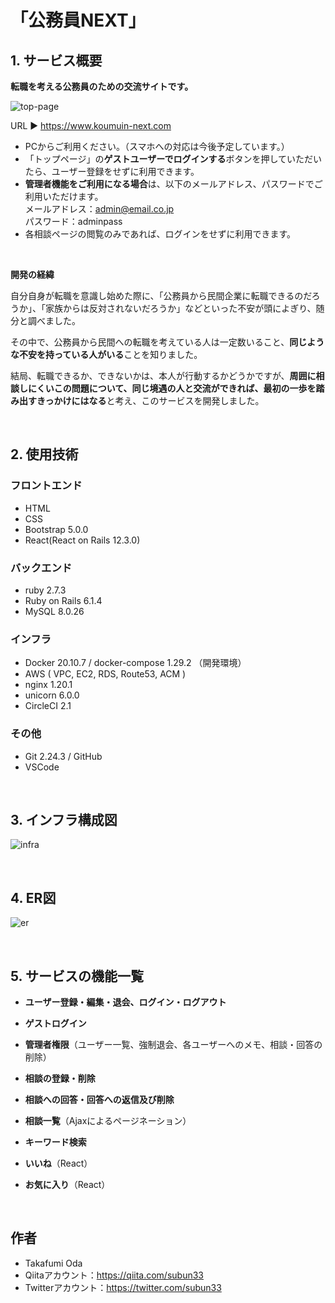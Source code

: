 # 「公務員NEXT」


## 1. サービス概要
**転職を考える公務員のための交流サイトです。**

![top-page](https://user-images.githubusercontent.com/79225764/140659191-d32939a7-6274-465e-8dfa-a703c943895b.jpeg)

  URL ▶︎ https://www.koumuin-next.com
-   PCからご利用ください。（スマホへの対応は今後予定しています。）
-   「トップページ」の**ゲストユーザーでログインする**ボタンを押していただいたら、ユーザー登録をせずに利用できます。
-   **管理者機能をご利用になる場合**は、以下のメールアドレス、パスワードでご利用いただけます。
    <br>
    メールアドレス：admin@email.co.jp
    <br>
    パスワード：adminpass
-   各相談ページの閲覧のみであれば、ログインをせずに利用できます。

<br>

**開発の経緯**

自分自身が転職を意識し始めた際に、「公務員から民間企業に転職できるのだろうか」、「家族からは反対されないだろうか」などといった不安が頭によぎり、随分と調べました。

その中で、公務員から民間への転職を考えている人は一定数いること、**同じような不安を持っている人がいる**ことを知りました。

結局、転職できるか、できないかは、本人が行動するかどうかですが、**周囲に相談しにくいこの問題について、同じ境遇の人と交流ができれば、最初の一歩を踏み出すきっかけにはなる**と考え、このサービスを開発しました。

<br>

## 2. 使用技術

### フロントエンド

-   HTML
-   CSS
-   Bootstrap 5.0.0
-   React(React on Rails 12.3.0)

### バックエンド

-   ruby 2.7.3
-   Ruby on Rails 6.1.4
-   MySQL 8.0.26

### インフラ

-   Docker 20.10.7 / docker-compose 1.29.2 （開発環境）
-   AWS ( VPC, EC2, RDS, Route53, ACM )
-   nginx 1.20.1
-   unicorn 6.0.0
-   CircleCI 2.1

### その他

-   Git 2.24.3 / GitHub
-   VSCode

<br>

## 3. インフラ構成図
![infra](https://user-images.githubusercontent.com/79225764/140659100-cb0d1d7d-14a1-4949-9fdc-d05ded4760aa.png)

<br>

## 4. ER図
![er](https://user-images.githubusercontent.com/79225764/140621073-fe85639f-26a9-4c59-99a3-7864b5f43a38.png)

<br>

## 5. サービスの機能一覧

-   **ユーザー登録・編集・退会、ログイン・ログアウト**
-   **ゲストログイン**
-   **管理者権限**（ユーザー一覧、強制退会、各ユーザーへのメモ、相談・回答の削除）

-   **相談の登録・削除**
-   **相談への回答・回答への返信及び削除**
-   **相談一覧**（Ajaxによるページネーション）
-   **キーワード検索**
-   **いいね**（React）
-   **お気に入り**（React）

<br>

## 作者

-   Takafumi Oda
-   Qiitaアカウント：https://qiita.com/subun33
-   Twitterアカウント：https://twitter.com/subun33
